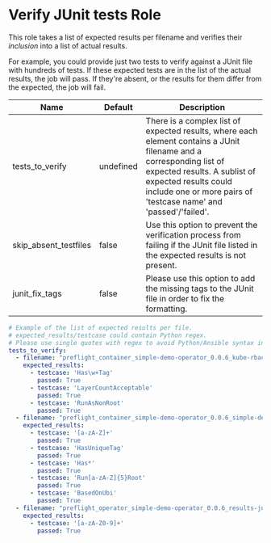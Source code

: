 # Verify JUnit tests Role

This role takes a list of expected results per filename and verifies their
_inclusion_ into a list of actual results.

For example, you could provide just two tests to verify against a JUnit file with hundreds of tests. If these expected tests are in the list of the actual results, the job will pass. If they're absent, or the results for them differ from the expected, the job will fail.

Name                  | Default      | Description
--------------------- | ------------ | -------------
tests_to_verify       | undefined    | There is a complex list of expected results, where each element contains a JUnit filename and a corresponding list of expected results. A sublist of expected results could include one or more pairs of 'testcase name' and 'passed'/'failed'.
skip_absent_testfiles | false        | Use this option to prevent the verification process from failing if the JUnit file listed in the expected results is not present.
junit_fix_tags        | false        | Please use this option to add the missing <testsuites></testsuites> tags to the JUnit file in order to fix the formatting.

```yaml
# Example of the list of expected results per file.
# expected_results/testcase could contain Python regex.
# Please use single quotes with regex to avoid Python/Ansible syntax interference.
tests_to_verify:
  - filename: "preflight_container_simple-demo-operator_0.0.6_kube-rbac-proxy_results-junit.xml"
    expected_results:
      - testcase: 'Has\w+Tag'
        passed: True
      - testcase: 'LayerCountAcceptable'
        passed: True
      - testcase: 'RunAsNonRoot'
        passed: True
  - filename: "preflight_container_simple-demo-operator_0.0.6_simple-demo-operator_results-junit.xml"
    expected_results:
      - testcase: '[a-zA-Z]+'
        passed: True
      - testcase: 'HasUniqueTag'
        passed: True
      - testcase: 'Has*'
        passed: True
      - testcase: 'Run[a-zA-Z]{5}Root'
        passed: True
      - testcase: 'BasedOnUbi'
        passed: True
  - filename: "preflight_operator_simple-demo-operator_0.0.6_results-junit.xml"
    expected_results:
      - testcase: '[a-zA-Z0-9]+'
        passed: True
```
